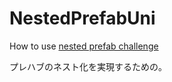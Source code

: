 NestedPrefabUni
===============

How to use [nested prefab challenge](http://terasur.blog.fc2.com/blog-entry-804.html)

プレハブのネスト化を実現するための。